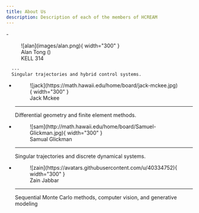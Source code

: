 ```yaml
---
title: About Us
description: Description of each of the members of HCREAM
---
```


<div class="grid cards" markdown>
  -   <figure markdown="span">
        ![alan](images/alan.png){ width="300" }
        <figcaption> Alan Tong (<tongalan@hawaii.edu>) <br> KELL 314 </figcaption>
      </figure>

      ---
      Singular trajectories and hybrid control systems.

  -   <figure markdown="span">
        ![jack](https://math.hawaii.edu/home/board/jack-mckee.jpg){ width="300" }
        <figcaption>Jack Mckee</figcaption>
      </figure>

      ---

      Differential geometry and finite element methods.

  -   <figure markdown="span">
        ![sam](http://math.hawaii.edu/home/board/Samuel-Glickman.jpg){ width="300" }
        <figcaption>Samual Glickman</figcaption>
      </figure>

      ---
      Singular trajectories and discrete dynamical systems.

  -   <figure markdown="span">
        ![zain](https://avatars.githubusercontent.com/u/40334752){ width="300" }
        <figcaption>Zain Jabbar</figcaption>
      </figure>

      ---

      Sequential Monte Carlo methods, computer vision, and generative modeling
</div>
